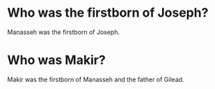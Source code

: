 # Who was the firstborn of Joseph?

Manasseh was the firstborn of Joseph.

# Who was Makir?

Makir was the firstborn of Manasseh and the father of Gilead.

